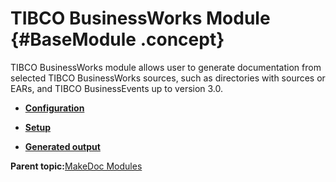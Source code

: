 # TIBCO BusinessWorks Module {#BaseModule .concept}

TIBCO BusinessWorks module allows user to generate documentation from selected TIBCO BusinessWorks sources, such as directories with sources or EARs, and TIBCO BusinessEvents up to version 3.0.

-   **[Configuration](../../modules/falcon/configuration/index.md)**  

-   **[Setup](../../modules/falcon/setup/index.md)**  

-   **[Generated output](../../modules/falcon/output/index.md)**  


**Parent topic:**[MakeDoc Modules](../../modules/index.md)

